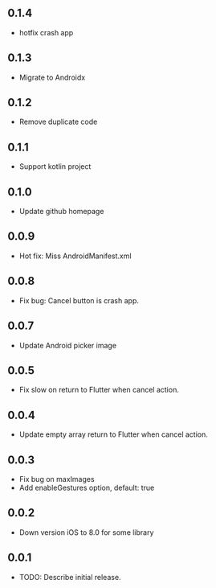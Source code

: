 ## 0.1.4

* hotfix crash app

## 0.1.3

* Migrate to Androidx

## 0.1.2

* Remove duplicate code

## 0.1.1

* Support kotlin project

## 0.1.0

* Update github homepage

## 0.0.9

* Hot fix: Miss AndroidManifest.xml

## 0.0.8

* Fix bug: Cancel button is crash app.

## 0.0.7

* Update Android picker image

## 0.0.5

* Fix slow on return to Flutter when cancel action.

## 0.0.4

* Update empty array return to Flutter when cancel action.

## 0.0.3

* Fix bug on maxImages
* Add enableGestures option, default: true

## 0.0.2

* Down version iOS to 8.0 for some library

## 0.0.1

* TODO: Describe initial release.